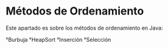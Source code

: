 # Métodos de Ordenamiento

Este apartado es sobre los métodos de ordenamiento en Java:

°Burbuja
°HeapSort
°Inserción
°Selección

